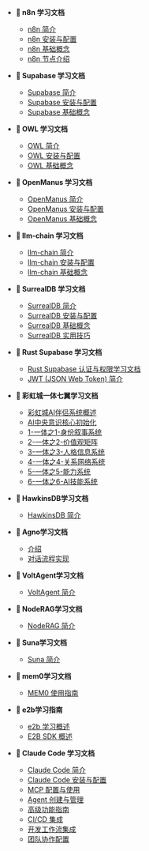 - **📖 n8n 学习文档**
  - [n8n 简介](docs/n8n_intro.md)
  - [n8n 安装与配置](docs/n8n_install.md)
  - [n8n 基础概念](docs/n8n_basic-concepts.md)
  - [n8n 节点介绍](docs/n8n_nodes.md)

- **📖 Supabase 学习文档**
  - [Supabase 简介](docs/supabase_intro.md)
  - [Supabase 安装与配置](docs/supabase_install.md)
  - [Supabase 基础概念](docs/supabase_basic-concepts.md)

- **📖 OWL 学习文档**
  - [OWL 简介](docs/owl_intro.md)
  - [OWL 安装与配置](docs/owl_install.md)
  - [OWL 基础概念](docs/owl_basic-concepts.md)

- **📖 OpenManus 学习文档**
  - [OpenManus 简介](docs/openmanus_intro.md)
  - [OpenManus 安装与配置](docs/openmanus_install.md)
  - [OpenManus 基础概念](docs/openmanus_basic-concepts.md)

- **📖 llm-chain 学习文档**
  - [llm-chain 简介](docs/llm-chain_intro.md)
  - [llm-chain 安装与配置](docs/llm-chain_install.md)
  - [llm-chain 基础概念](docs/llm-chain_basic-concepts.md)  

- **📖 SurrealDB 学习文档**
  - [SurrealDB 简介](docs/surrealdb_intro.md)
  - [SurrealDB 安装与配置](docs/surrealdb_install.md)
  - [SurrealDB 基础概念](docs/surrealdb_basic-concepts.md)
  - [SurrealDB 实用技巧](docs/surrealdb_advanced-concepts.md)

- **📖 Rust Supabase 学习文档**
  - [Rust Supabase 认证与权限学习文档](docs/rust-supabase-auth-guide.md)
  - [JWT (JSON Web Token) 简介](docs/jwt_intro.md)


- **📖 彩虹城一体七翼学习文档**
  - [彩虹城AI伴侣系统概述](docs/rainbowcity.md)
  - [AI中央意识核心初始化](docs/rainbowcity1.md)
  - [1-一体之1-身份叙事系统](docs/rainbowcity2.md)
  - [2-一体之2-价值观矩阵](docs/rainbowcity3.md)
  - [3-一体之3-人格信息系统](docs/rainbowcity4.md)
  - [4-一体之4-关系网络系统](docs/rainbowcity5.md)
  - [5-一体之5-能力系统](docs/rainbowcity6.md)
  - [6-一体之6-AI技能系统](docs/rainbowcity7.md)


- **📖 HawkinsDB学习文档**
  - [HawkinsDB 简介](docs/hawkinsdb_intro.md)
  
- **📖 Agno学习文档**
  - [介绍](docs/agno_intro.md)
  - [对话流程实现](docs/agno_true.md)  
- **📖 VoltAgent学习文档**
  - [VoltAgent 简介](docs/voltagent_intro.md)

- **📖 NodeRAG学习文档**
  - [NodeRAG 简介](docs/nodrag_intro.md)

- **📖 Suna学习文档**
  - [Suna 简介](docs/suna_intro.md)

- **📖 mem0学习文档**
  - [MEM0 使用指南](docs/MEM0_使用指南.md)

- **📖 e2b学习指南**
  - [e2b 学习概述](docs/e2b_study/README.md)
  - [E2B SDK 概述](docs/e2b_study/01_e2b_sdk_overview.md)

- **📖 Claude Code 学习文档**
  - [Claude Code 简介](docs/claude-code_intro.md)
  - [Claude Code 安装与配置](docs/claude-code_install.md)
  - [MCP 配置与使用](docs/claude-code_mcp.md)
  - [Agent 创建与管理](docs/claude-code_agents.md)
  - [高级功能指南](docs/claude-code_advanced.md)
  - [CI/CD 集成](docs/claude-code_cicd.md)
  - [开发工作流集成](docs/claude-code_workflow.md)
  - [团队协作配置](docs/claude-code_team.md)
